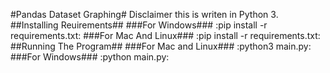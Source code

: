 #Pandas Dataset Graphing#
Disclaimer this is writen in Python 3.
##Installing Reuirements##
###For Windows###
:pip install -r requirements.txt:
###For Mac And Linux###
:pip install -r requirements.txt:
##Running The Program##
###For Mac and Linux###
:python3 main.py:
###For Windows###
:python main.py: